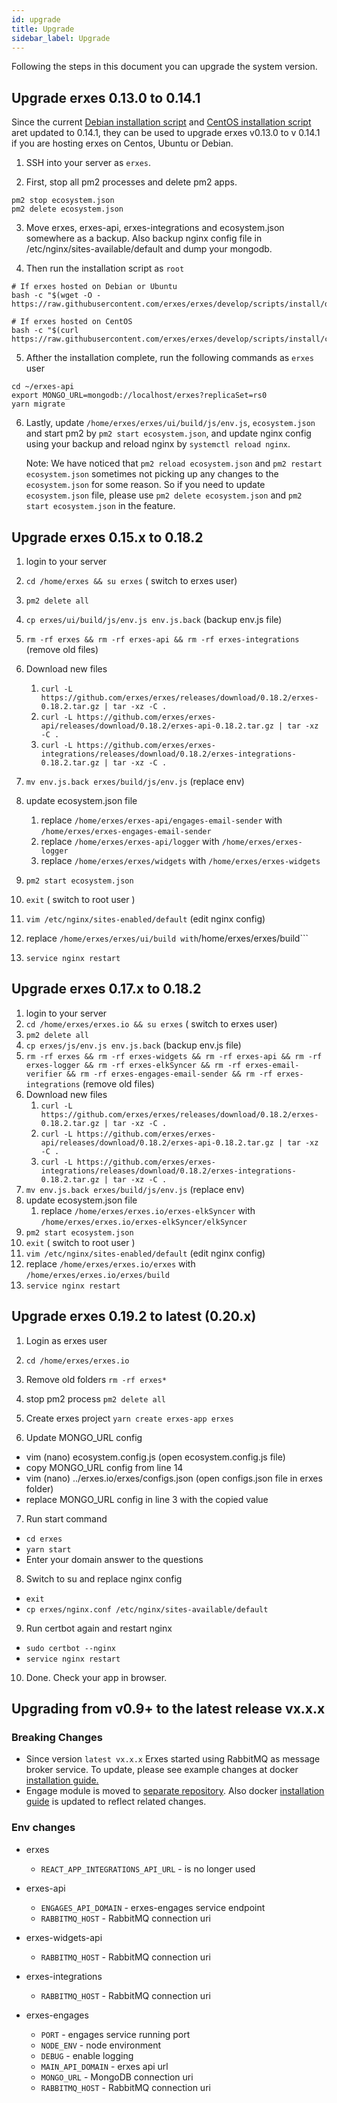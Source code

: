 ```yaml
---
id: upgrade
title: Upgrade
sidebar_label: Upgrade
---
```


Following the steps in this document you can upgrade the system version.

## Upgrade erxes 0.13.0 to 0.14.1

Since the current [Debian installation script](https://github.com/erxes/erxes/blob/develop/scripts/install/debian10.sh) and [CentOS installation script](https://github.com/erxes/erxes/blob/develop/scripts/install/centos8.sh) aret updated to 0.14.1, they can be used to upgrade erxes v0.13.0 to v 0.14.1 if you are hosting erxes on Centos, Ubuntu or Debian.

1. SSH into your server as `erxes`.

2. First, stop all pm2 processes and delete pm2 apps.

```
pm2 stop ecosystem.json
pm2 delete ecosystem.json
```

3. Move erxes, erxes-api, erxes-integrations and ecosystem.json somewhere as a backup. Also backup nginx config file in /etc/nginx/sites-available/default and dump your mongodb.

4. Then run the installation script as `root`

```
# If erxes hosted on Debian or Ubuntu
bash -c "$(wget -O - https://raw.githubusercontent.com/erxes/erxes/develop/scripts/install/debian10.sh)"

# If erxes hosted on CentOS
bash -c "$(curl https://raw.githubusercontent.com/erxes/erxes/develop/scripts/install/centos8.sh)"
```

5. Afther the installation complete, run the following commands as `erxes` user

```
cd ~/erxes-api
export MONGO_URL=mongodb://localhost/erxes?replicaSet=rs0
yarn migrate
```

6. Lastly, update `/home/erxes/erxes/ui/build/js/env.js`, `ecosystem.json` and start pm2 by `pm2 start ecosystem.json`, and update nginx config using your backup and reload nginx by `systemctl reload nginx`.

   Note: We have noticed that `pm2 reload ecosystem.json` and `pm2 restart ecosystem.json` sometimes not picking up any changes to the `ecosystem.json` for some reason. So if you need to update `ecosystem.json` file, please use `pm2 delete ecosystem.json` and `pm2 start ecosystem.json` in the feature.

## Upgrade erxes 0.15.x to 0.18.2

1. login to your server
2. `cd /home/erxes && su erxes` ( switch to erxes user)
3. `pm2 delete all`
4. `cp erxes/ui/build/js/env.js env.js.back` (backup env.js file)
5. `rm -rf erxes && rm -rf erxes-api && rm -rf erxes-integrations` (remove old files)
6. Download new files

   1. `curl -L https://github.com/erxes/erxes/releases/download/0.18.2/erxes-0.18.2.tar.gz | tar -xz -C .`
   2. `curl -L https://github.com/erxes/erxes-api/releases/download/0.18.2/erxes-api-0.18.2.tar.gz | tar -xz -C .`
   3. `curl -L https://github.com/erxes/erxes-integrations/releases/download/0.18.2/erxes-integrations-0.18.2.tar.gz | tar -xz -C .`

7. `mv env.js.back erxes/build/js/env.js` (replace env)
8. update ecosystem.json file
   1. replace `/home/erxes/erxes-api/engages-email-sender` with `/home/erxes/erxes-engages-email-sender`
   2. replace `/home/erxes/erxes-api/logger` with `/home/erxes/erxes-logger`
   3. replace `/home/erxes/erxes/widgets` with `/home/erxes/erxes-widgets`
9. `pm2 start ecosystem.json`
10. `exit` ( switch to root user )
11. `vim /etc/nginx/sites-enabled/default` (edit nginx config)
12. replace `/home/erxes/erxes/ui/build with`/home/erxes/erxes/build```
13. `service nginx restart`

## Upgrade erxes 0.17.x to 0.18.2

1. login to your server
2. `cd /home/erxes/erxes.io && su erxes` ( switch to erxes user)
3. `pm2 delete all`
4. `cp erxes/js/env.js env.js.back` (backup env.js file)
5. `rm -rf erxes && rm -rf erxes-widgets && rm -rf erxes-api && rm -rf erxes-logger && rm -rf erxes-elkSyncer && rm -rf erxes-email-verifier && rm -rf erxes-engages-email-sender && rm -rf erxes-integrations` (remove old files)
6. Download new files
   1. `curl -L https://github.com/erxes/erxes/releases/download/0.18.2/erxes-0.18.2.tar.gz | tar -xz -C .`
   2. `curl -L https://github.com/erxes/erxes-api/releases/download/0.18.2/erxes-api-0.18.2.tar.gz | tar -xz -C .`
   3. `curl -L https://github.com/erxes/erxes-integrations/releases/download/0.18.2/erxes-integrations-0.18.2.tar.gz | tar -xz -C .`
7. `mv env.js.back erxes/build/js/env.js` (replace env)
8. update ecosystem.json file
   1. replace `/home/erxes/erxes.io/erxes-elkSyncer` with `/home/erxes/erxes.io/erxes-elkSyncer/elkSyncer`
9. `pm2 start ecosystem.json`
10. `exit` ( switch to root user )
11. `vim /etc/nginx/sites-enabled/default` (edit nginx config)
12. replace `/home/erxes/erxes.io/erxes` with `/home/erxes/erxes.io/erxes/build`
13. `service nginx restart`

## Upgrade erxes 0.19.2 to latest (0.20.x)

1. Login as erxes user

2. `cd /home/erxes/erxes.io`

3. Remove old folders
   `rm -rf erxes*`

4. stop pm2 process
   `pm2 delete all`

5. Create erxes project
   `yarn create erxes-app erxes`

6. Update MONGO_URL config

- vim (nano) ecosystem.config.js (open ecosystem.config.js file)
- copy MONGO_URL config from line 14
- vim (nano) ../erxes.io/erxes/configs.json (open configs.json file in erxes folder)
- replace MONGO_URL config in line 3 with the copied value

7. Run start command

- `cd erxes`
- `yarn start`
- Enter your domain answer to the questions

8. Switch to su and replace nginx config

- `exit`
- `cp erxes/nginx.conf /etc/nginx/sites-available/default`

9. Run certbot again and restart nginx

- `sudo certbot --nginx`
- `service nginx restart`

10. Done. Check your app in browser.

## Upgrading from v0.9+ to the latest release vx.x.x

### Breaking Changes

- Since version `latest vx.x.x` Erxes started using RabbitMQ as message broker service. To update, please see example changes at docker [installation guide.](docker)
- Engage module is moved to [separate repository](https://github.com/erxes/erxes-engages-email-sender). Also docker [installation guide](docker) is updated to reflect related changes.

### Env changes

- erxes

  - `REACT_APP_INTEGRATIONS_API_URL` - is no longer used

- erxes-api

  - `ENGAGES_API_DOMAIN` - erxes-engages service endpoint
  - `RABBITMQ_HOST` - RabbitMQ connection uri

- erxes-widgets-api

  - `RABBITMQ_HOST` - RabbitMQ connection uri

- erxes-integrations

  - `RABBITMQ_HOST` - RabbitMQ connection uri

- erxes-engages
  - `PORT` - engages service running port
  - `NODE_ENV` - node environment
  - `DEBUG` - enable logging
  - `MAIN_API_DOMAIN` - erxes api url
  - `MONGO_URL` - MongoDB connection uri
  - `RABBITMQ_HOST` - RabbitMQ connection uri
